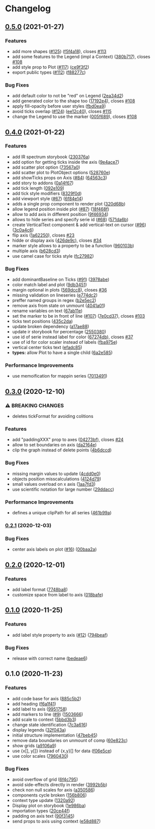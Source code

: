 # Changelog

## [0.5.0](https://www.github.com/zakodium/react-plot/compare/v0.4.0...v0.5.0) (2021-01-27)


### Features

* add more shapes ([#125](https://www.github.com/zakodium/react-plot/issues/125)) ([f5f4a18](https://www.github.com/zakodium/react-plot/commit/f5f4a185ddb7962f440a6938adb2939e1e00c6af)), closes [#113](https://www.github.com/zakodium/react-plot/issues/113)
* add some features to the Legend (impl a Context) ([380b717](https://www.github.com/zakodium/react-plot/commit/380b717e3903e598427a6dd25fbc50cda2086d4a)), closes [#108](https://www.github.com/zakodium/react-plot/issues/108)
* add style prop to Plot ([#117](https://www.github.com/zakodium/react-plot/issues/117)) ([ce9f3f2](https://www.github.com/zakodium/react-plot/commit/ce9f3f26d4f90a9190aba74fc6399721697c5bce))
* export public types ([#112](https://www.github.com/zakodium/react-plot/issues/112)) ([f88277c](https://www.github.com/zakodium/react-plot/commit/f88277cf959c9b162bc2c8758441a31f4f76afdb))


### Bug Fixes

* add default color to not be "red" on Legend ([2ea34d2](https://www.github.com/zakodium/react-plot/commit/2ea34d2bf4dd350a04fe970f114b91d0bf8dce62))
* add generated color to the shape too ([17192e4](https://www.github.com/zakodium/react-plot/commit/17192e454dfb29aa2e002b13fb8f3d347adeb9af)), closes [#108](https://www.github.com/zakodium/react-plot/issues/108)
* apply fill-opacity before user styles ([fbd0ea9](https://www.github.com/zakodium/react-plot/commit/fbd0ea9857087e57367c33cf922cf36a9210b291))
* avoid ticks overlap  ([#124](https://www.github.com/zakodium/react-plot/issues/124)) ([ee12c40](https://www.github.com/zakodium/react-plot/commit/ee12c401f90919f4114e98d6d51a50e3391e4769)), closes [#115](https://www.github.com/zakodium/react-plot/issues/115)
* change the Legend to use the marker ([005f689](https://www.github.com/zakodium/react-plot/commit/005f6899fb798fc89682ee8f9da2a8d5d2be1e60)), closes [#108](https://www.github.com/zakodium/react-plot/issues/108)

## [0.4.0](https://www.github.com/zakodium/react-plot/compare/v0.3.0...v0.4.0) (2021-01-22)


### Features

* add IR spectrum storybook ([230376a](https://www.github.com/zakodium/react-plot/commit/230376afc4ba4feec49637582c52375d460ddfc7))
* add option for getting ticks inside the axis ([9e4ace7](https://www.github.com/zakodium/react-plot/commit/9e4ace75fb6baafed2131ab39fdff68dcfdbb5d1))
* add scatter plot option ([73567a0](https://www.github.com/zakodium/react-plot/commit/73567a022c6254fa62172ae8124fd9bd19327c56))
* add scatter plot to PlotObject options ([528760e](https://www.github.com/zakodium/react-plot/commit/528760eeeae8aaeab2334c14f4a448733eb17e80))
* add showTicks props on Axis ([#84](https://www.github.com/zakodium/react-plot/issues/84)) ([64563c3](https://www.github.com/zakodium/react-plot/commit/64563c35b501005afe0026b926ddc48c3fe14061))
* add story to addons ([0a14f67](https://www.github.com/zakodium/react-plot/commit/0a14f678319e4bb59b6013150b1c80de9b542ed9))
* add tick length ([092e109](https://www.github.com/zakodium/react-plot/commit/092e109a96b87f5d35dfb6602777d90df4d8aa34))
* add tick style modifiers ([8329f0d](https://www.github.com/zakodium/react-plot/commit/8329f0d40f8297e687012106bad8a6454edc0104))
* add viewport style ([#67](https://www.github.com/zakodium/react-plot/issues/67)) ([6f84e14](https://www.github.com/zakodium/react-plot/commit/6f84e1424b10d3c18a5ea6aa5fedec9467beb283))
* adds a single prop component to render plot ([320d68b](https://www.github.com/zakodium/react-plot/commit/320d68bc2d6446912818b941991ed6773da9c52f))
* allow legend position inside plot ([#87](https://www.github.com/zakodium/react-plot/issues/87)) ([18f468f](https://www.github.com/zakodium/react-plot/commit/18f468fdea0f60169d1e51c847168eb2275a75cb))
* allow to add axis in different position ([9f46934](https://www.github.com/zakodium/react-plot/commit/9f46934cecf5cb4ef1087e2f97de0edd5ee6b186))
* allows to hide series and specify serie id ([#68](https://www.github.com/zakodium/react-plot/issues/68)) ([571da6b](https://www.github.com/zakodium/react-plot/commit/571da6b92e27145b80bec88d0843d00f31288ddd))
* create VerticalText component & add vertical-text on cursor ([#96](https://www.github.com/zakodium/react-plot/issues/96)) ([3c0a4c6](https://www.github.com/zakodium/react-plot/commit/3c0a4c6f3b930171a2820e3e2ad874adbac55f91))
* flip axis ([1a62250](https://www.github.com/zakodium/react-plot/commit/1a62250bc338b8c3e7e856fb9c6297625153ddb8)), closes [#23](https://www.github.com/zakodium/react-plot/issues/23)
* hidde or display axis ([426de9c](https://www.github.com/zakodium/react-plot/commit/426de9c99697b980cac0b880cd015f4191518bd3)), closes [#34](https://www.github.com/zakodium/react-plot/issues/34)
* marker style allows to a property to be a function ([960103b](https://www.github.com/zakodium/react-plot/commit/960103ba0f71b8c2c7107dc3648c6bb956580767))
* multiple axis ([b628cd3](https://www.github.com/zakodium/react-plot/commit/b628cd32d2dc23b91604667d51017cfab52f1493))
* use camel case for ticks style ([fc27982](https://www.github.com/zakodium/react-plot/commit/fc27982e26c897ad588ef5e49909e4c2e3973b76))


### Bug Fixes

* add dominantBaseline on Ticks ([#91](https://www.github.com/zakodium/react-plot/issues/91)) ([3978abe](https://www.github.com/zakodium/react-plot/commit/3978abe62925921534a9401a006cfc9d8cf7404a))
* color match label and plot ([9db3451](https://www.github.com/zakodium/react-plot/commit/9db3451a9180d837684450ea16ab67b216ac4a9b))
* margin optional in plots ([569dcc8](https://www.github.com/zakodium/react-plot/commit/569dcc889898a9ca06c5b4b1fd54adf1cd3892ef)), closes [#36](https://www.github.com/zakodium/react-plot/issues/36)
* missing validation on lineseries ([e774dc2](https://www.github.com/zakodium/react-plot/commit/e774dc28d4ca1c69f80eff5504c1d39e2b41a617))
* preffer named groups in regex ([b2e5ec2](https://www.github.com/zakodium/react-plot/commit/b2e5ec2d4a7c878439cd7f474098db5b2c1806dc))
* remove axis from state on unmount ([4041a01](https://www.github.com/zakodium/react-plot/commit/4041a01eb27e121be6ba0faa5b2a6b839d4c2078))
* rename variables on text ([67ab11e](https://www.github.com/zakodium/react-plot/commit/67ab11ef0be83958de1c10238e6829be8270e22d))
* set the marker to be in front of line ([#107](https://www.github.com/zakodium/react-plot/issues/107)) ([7e0cd37](https://www.github.com/zakodium/react-plot/commit/7e0cd3796b8dbd6852d58836a9cf667dcc1599eb)), closes [#103](https://www.github.com/zakodium/react-plot/issues/103)
* ticks text positions ([435c2da](https://www.github.com/zakodium/react-plot/commit/435c2da978b746cb75c1ce769621326f61bed6f6))
* update broken dependency ([a17ae88](https://www.github.com/zakodium/react-plot/commit/a17ae88a6e3a69c3ae566eea1f62a737e3008793))
* update ir storybook for percentage ([2550380](https://www.github.com/zakodium/react-plot/commit/255038052d96d47a186973aa5532b502c20085b0))
* use id of serie instead label for color ([67274db](https://www.github.com/zakodium/react-plot/commit/67274db7dd5d3d0d40211843e9ec3b2025b37ebe)), closes [#37](https://www.github.com/zakodium/react-plot/issues/37)
* use of id for color scaler instead of labels ([fba975e](https://www.github.com/zakodium/react-plot/commit/fba975ea11475868cac18f3999ce501a343b44ed))
* vertical center ticks text ([efadc85](https://www.github.com/zakodium/react-plot/commit/efadc85754d51320e588568a05d8e8ff1ae52e10))
* **types:** allow Plot to have a single child ([6a2e585](https://www.github.com/zakodium/react-plot/commit/6a2e58500c1a3168e9186c18c6bf8642e31b61cb))


### Performance Improvements

* use memoification for mappin series ([7013491](https://www.github.com/zakodium/react-plot/commit/7013491ec26cc1e7a3ff4c2a3e6120ad74faa1f1))

## [0.3.0](https://www.github.com/zakodium/react-plot/compare/v0.2.1...v0.3.0) (2020-12-10)

### ⚠ BREAKING CHANGES

- deletes tickFormat for avoiding colitions

### Features

- add "paddingXXX" prop to axes ([04273bf](https://www.github.com/zakodium/react-plot/commit/04273bf2aba097887e58e6a6b327f8975297ef45)), closes [#24](https://www.github.com/zakodium/react-plot/issues/24)
- allow to set boundaries on axis ([da2164e](https://www.github.com/zakodium/react-plot/commit/da2164e2f06ff93bab8a08a29d68a046a1444720))
- clip the graph instead of delete points ([4b6dccd](https://www.github.com/zakodium/react-plot/commit/4b6dccd9a501b9690fabf0f9e789733ba2b7da84))

### Bug Fixes

- missing margin values to update ([4cdd0e0](https://www.github.com/zakodium/react-plot/commit/4cdd0e076503ada443aa96ab8f08f929a540a9bb))
- objects position misscalculations ([4124d79](https://www.github.com/zakodium/react-plot/commit/4124d79b5d9fa6b5d78a3d308b4235eac07ecfb5))
- small values overload on x axis ([1aa7fd3](https://www.github.com/zakodium/react-plot/commit/1aa7fd33008038423eb3dc06194d5bbeb3010259))
- use scientific notation for large number ([29ddacc](https://www.github.com/zakodium/react-plot/commit/29ddaccb90fc1925421fd011703ff50e916d74ed))

### Performance Improvements

- defines a unique clipPath for all series ([461b99a](https://www.github.com/zakodium/react-plot/commit/461b99a4702989818167463c3799cadd13ff7b2f))

### [0.2.1](https://www.github.com/zakodium/react-plot/compare/v0.2.0...v0.2.1) (2020-12-03)

### Bug Fixes

- center axis labels on plot ([#16](https://www.github.com/zakodium/react-plot/issues/16)) ([00baa2a](https://www.github.com/zakodium/react-plot/commit/00baa2a461e1d6587055d173c6d5112b73b6c7e4))

## [0.2.0](https://www.github.com/zakodium/react-plot/compare/v0.1.0...v0.2.0) (2020-12-01)

### Features

- add label format ([7748ba8](https://www.github.com/zakodium/react-plot/commit/7748ba8fb9a873971abe16bce877555cab5ed072))
- customize space from label to axis ([018bafe](https://www.github.com/zakodium/react-plot/commit/018bafeb0b179ac75e933639d59d0d93887bbf97))

## [0.1.0](https://www.github.com/zakodium/react-plot/compare/v1.0.0...v0.1.0) (2020-11-25)

### Features

- add label style property to axis ([#12](https://www.github.com/zakodium/react-plot/issues/12)) ([794beaf](https://www.github.com/zakodium/react-plot/commit/794beaf1df6c08713b47ea563879a7d04c677cdf))

### Bug Fixes

- release with correct name ([bedeae6](https://www.github.com/zakodium/react-plot/commit/bedeae69213eac229470f6d1791714c68f3538e5))

## 0.1.0 (2020-11-23)

### Features

- add code base for axis ([885c5b2](https://www.github.com/zakodium/react-plot/commit/885c5b2f365ab2a904e5f77fd6669a9d4e6571ce))
- add heading ([f6a1f41](https://www.github.com/zakodium/react-plot/commit/f6a1f41f88a45f7d1dd87d3bfe9db3b55b73933e))
- add label to axis ([9951758](https://www.github.com/zakodium/react-plot/commit/99517584429976dfe7080112c48886e56c0d28f4))
- add markers to line ([#9](https://www.github.com/zakodium/react-plot/issues/9)) ([1503666](https://www.github.com/zakodium/react-plot/commit/1503666a10803d5021be122d61f321be93ccb3cf))
- add scale to context ([5bbd3b3](https://www.github.com/zakodium/react-plot/commit/5bbd3b3b741ac5bcb62a4caf90e069ed1b3ae56d))
- change state identification ([7c3a616](https://www.github.com/zakodium/react-plot/commit/7c3a616d2a0453066223efe1e62c5a7ae437a5d5))
- display legends ([32f043a](https://www.github.com/zakodium/react-plot/commit/32f043a7266148d260974c63903ccfde21c95018))
- initial structure implementation ([47beb45](https://www.github.com/zakodium/react-plot/commit/47beb450c67592fab89dc776d1c51103e013f61e))
- remove data boundaries on unmount of comp ([60e823c](https://www.github.com/zakodium/react-plot/commit/60e823ce12c9d3e9e5f454da2cd6331c86c9141a))
- show grids ([a9106a9](https://www.github.com/zakodium/react-plot/commit/a9106a94991b0d08f351f795ce829b4336a22589))
- use {x[], y[]} instead of {x,y}[] for data ([f06e5ce](https://www.github.com/zakodium/react-plot/commit/f06e5ce7eb6678887ca3760fab394715ca8ccb13))
- use color scales ([7960430](https://www.github.com/zakodium/react-plot/commit/79604306c846f9c152beb0ec90aaebea4ffb7392))

### Bug Fixes

- avoid overflow of grid ([6f4c795](https://www.github.com/zakodium/react-plot/commit/6f4c79530b2c7a89c6a0f0df96046550986c6fb6))
- avoid side-effects directly in render ([3992b5b](https://www.github.com/zakodium/react-plot/commit/3992b5b3ad16885ccdbc96235f2675ccd8d7e51f))
- check non null scales for axis ([a350586](https://www.github.com/zakodium/react-plot/commit/a350586bf96d6dd3c6271b096a4149001d0c5572))
- components cycle broken ([156b806](https://www.github.com/zakodium/react-plot/commit/156b8067c56c3369a93db98c34f9b105febdc347))
- context type update ([1320a92](https://www.github.com/zakodium/react-plot/commit/1320a92fbe30b36ab98326c3e408f78c2446d24e))
- Display plot on storybook ([1e986ba](https://www.github.com/zakodium/react-plot/commit/1e986bab0af7c8e2d0edd90788af5a8c47441cf2))
- importation types ([20ce44f](https://www.github.com/zakodium/react-plot/commit/20ce44f930b9ad4ccf04172d4e5500ad43a2a530))
- padding on axis text ([90f3145](https://www.github.com/zakodium/react-plot/commit/90f314569b375fa82ed2e1b570ae1229d1f9fe85))
- send props to axis using context ([e58d887](https://www.github.com/zakodium/react-plot/commit/e58d88761aa37472b2947625298bbc3d87fa4ff1))
